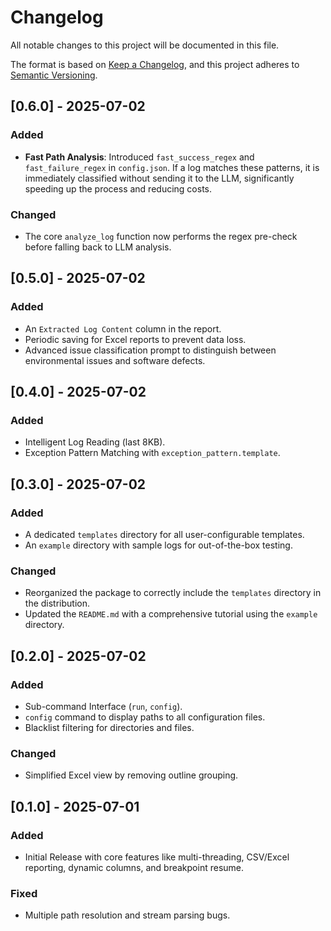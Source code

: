 # Changelog

All notable changes to this project will be documented in this file.

The format is based on [Keep a Changelog](https://keepachangelog.com/en/1.0.0/),
and this project adheres to [Semantic Versioning](https://semver.org/spec/v2.0.0.html).

## [0.6.0] - 2025-07-02

### Added
- **Fast Path Analysis**: Introduced `fast_success_regex` and `fast_failure_regex` in `config.json`. If a log matches these patterns, it is immediately classified without sending it to the LLM, significantly speeding up the process and reducing costs.

### Changed
- The core `analyze_log` function now performs the regex pre-check before falling back to LLM analysis.

## [0.5.0] - 2025-07-02

### Added
- An `Extracted Log Content` column in the report.
- Periodic saving for Excel reports to prevent data loss.
- Advanced issue classification prompt to distinguish between environmental issues and software defects.

## [0.4.0] - 2025-07-02

### Added
- Intelligent Log Reading (last 8KB).
- Exception Pattern Matching with `exception_pattern.template`.

## [0.3.0] - 2025-07-02

### Added
- A dedicated `templates` directory for all user-configurable templates.
- An `example` directory with sample logs for out-of-the-box testing.

### Changed
- Reorganized the package to correctly include the `templates` directory in the distribution.
- Updated the `README.md` with a comprehensive tutorial using the `example` directory.

## [0.2.0] - 2025-07-02

### Added
- Sub-command Interface (`run`, `config`).
- `config` command to display paths to all configuration files.
- Blacklist filtering for directories and files.

### Changed
- Simplified Excel view by removing outline grouping.

## [0.1.0] - 2025-07-01

### Added
- Initial Release with core features like multi-threading, CSV/Excel reporting, dynamic columns, and breakpoint resume.

### Fixed
- Multiple path resolution and stream parsing bugs.